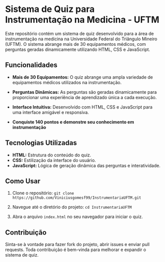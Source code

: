 # Sistema de Quiz para Instrumentação na Medicina - UFTM

Este repositório contém um sistema de quiz desenvolvido para a área de instrumentação na medicina na Universidade Federal do Triângulo Mineiro (UFTM). O sistema abrange mais de 30 equipamentos médicos, com perguntas geradas dinamicamente utilizando HTML, CSS e JavaScript.

## Funcionalidades

- **Mais de 30 Equipamentos:** O quiz abrange uma ampla variedade de equipamentos médicos utilizados na instrumentação.
- **Perguntas Dinâmicas:** As perguntas são geradas dinamicamente para proporcionar uma experiência de aprendizado única a cada execução.
- **Interface Intuitiva:** Desenvolvido com HTML, CSS e JavaScript para uma interface amigável e responsiva.

- **Conquiste 140 pontos e demonstre seu conhecimento em instrumentação**

## Tecnologias Utilizadas

- **HTML:** Estrutura do conteúdo do quiz.
- **CSS:** Estilização da interface do usuário.
- **JavaScript:** Lógica de geração dinâmica das perguntas e interatividade.

## Como Usar

1. Clone o repositório:
    `git clone https://github.com/Viniciusgomesf99/InstrumentariaUFTM.git`

   
3. Navegue até o diretório do projeto:
    `cd InstrumentariaUFTM`
   
5. Abra o arquivo `index.html` no seu navegador para iniciar o quiz.

## Contribuição

Sinta-se à vontade para fazer fork do projeto, abrir issues e enviar pull requests. Toda contribuição é bem-vinda para melhorar e expandir o sistema de quiz.
